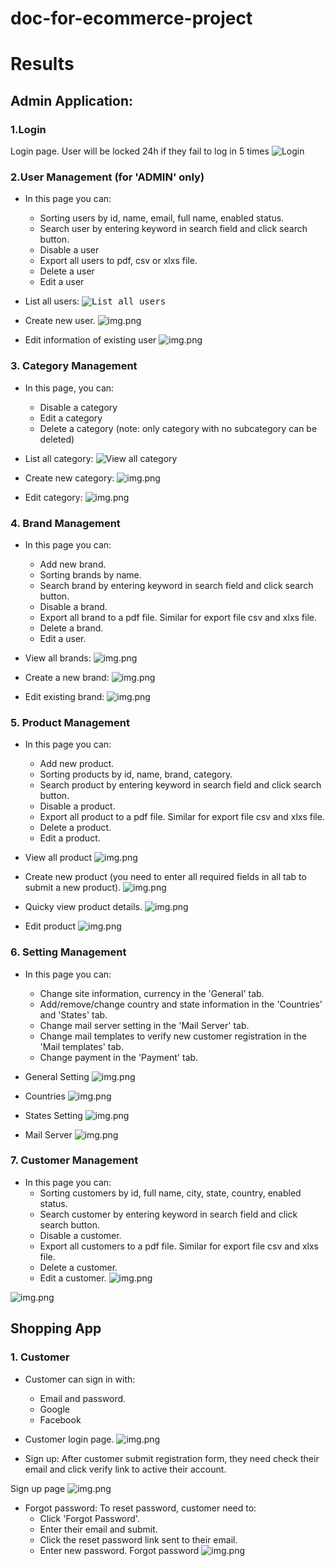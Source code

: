 # doc-for-ecommerce-project

# Results

## Admin Application:
### 1.Login
Login page. User will be locked 24h if they fail to log in 5 times
![Login](admin-login.png)
### 2.User Management (for 'ADMIN' only)
- In this page you can:
  - Sorting users by id, name, email, full name, enabled status.
  - Search user by entering keyword in search field and click search button.
  - Disable a user 
  - Export all users to pdf, csv or xlxs file.
  - Delete a user
  - Edit a user

- List all users:
<kbd><img src="https://github.com/vanphuoc3012/doc-for-ecommerce-project/blob/main/view-all-users.png" alt="List all users" style="max-width: 100%;"></kbd>

- Create new user. 
![img.png](create-new-user.png)

- Edit information of existing user
![img.png](edit-existing-user.png)

### 3. Category Management 
- In this page, you can:
  - Disable a category
  - Edit a category
  - Delete a category (note: only category with no subcategory can be deleted)

- List all category:
![View all category](view-all-category.png)

- Create new category:
![img.png](create-new-category.png)

- Edit category:
![img.png](edit-existing-category.png)
### 4. Brand Management
- In this page you can:
    - Add new brand.
    - Sorting brands by name.
    - Search brand by entering keyword in search field and click search button.
    - Disable a brand.
    - Export all brand to a pdf file. Similar for export file csv and xlxs file.
    - Delete a brand.
    - Edit a user.

- View all brands:
![img.png](view-all-brands.png)

- Create a new brand:
![img.png](create-new-brand.png)

- Edit existing brand:
![img.png](edit-existing-brand.png)

### 5. Product Management
- In this page you can:
    - Add new product.
    - Sorting products by id, name, brand, category.
    - Search product by entering keyword in search field and click search button.
    - Disable a product.
    - Export all product to a pdf file. Similar for export file csv and xlxs file.
    - Delete a product.
    - Edit a product.

- View all product
![img.png](view-all-products.png)

- Create new product (you need to enter all required fields in all tab to submit a new product).
![img.png](create-new-product.png)

- Quicky view product details.
![img.png](view-product-information.png)

- Edit product
![img.png](edit-exsting-product.png)
### 6. Setting Management
- In this page you can:
    - Change site information, currency in the 'General' tab.
    - Add/remove/change country and state information in the 'Countries' and 'States' tab.
    - Change mail server setting in the 'Mail Server' tab.
    - Change mail templates to verify new customer registration in the 'Mail templates' tab.
    - Change payment in the 'Payment' tab.

- General Setting
![img.png](general-setting.png)

- Countries 
![img.png](country-setting.png)

- States Setting
![img.png](state-setting.png)

- Mail Server
![img.png](setting-mail-server.png)
### 7. Customer Management
- In this page you can:
    - Sorting customers by id, full name, city, state, country, enabled status.
    - Search customer by entering keyword in search field and click search button.
    - Disable a customer.
    - Export all customers to a pdf file. Similar for export file csv and xlxs file.
    - Delete a customer.
    - Edit a customer.
![img.png](view-all-customer.png)

![img.png](edit-existing-customer.png)


## Shopping App
### 1. Customer
- Customer can sign in with:
  - Email and password.
  - Google
  - Facebook
- Customer login page.
![img.png](customer-login.png)

- Sign up:
  After customer submit registration form, they need check their email and click verify link to active their account.

Sign up page
![img.png](customer-registration.png)

- Forgot password:
  To reset password, customer need to:
  - Click 'Forgot Password'.
  - Enter their email and submit.
  - Click the reset password link sent to their email.
  - Enter new password.
Forgot password
![img.png](forgot-password.png)
